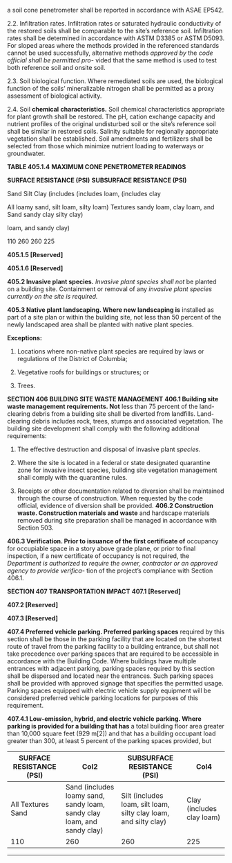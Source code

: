 a soil cone penetrometer shall be reported
in accordance with ASAE EP542.

2.2. Infiltration rates. Infiltration rates or saturated hydraulic conductivity of the
restored soils shall be comparable to the
site’s reference soil. Infiltration rates shall
be determined in accordance with ASTM
D3385 or ASTM D5093. For sloped areas
where the methods provided in the referenced standards cannot be used successfully, alternative methods _approved by_
the _code official shall be permitted pro-_
vided that the same method is used to test
both reference soil and onsite soil.

2.3. Soil biological function. Where remediated soils are used, the biological function
of the soils’ mineralizable nitrogen shall
be permitted as a proxy assessment of
biological activity.

2.4. Soil **chemical** **characteristics.** Soil
chemical characteristics appropriate for
plant growth shall be restored. The pH,
cation exchange capacity and nutrient
profiles of the original undisturbed soil or
the site’s reference soil shall be similar in
restored soils. Salinity suitable for regionally appropriate vegetation shall be established. Soil amendments and fertilizers
shall be selected from those which minimize nutrient loading to waterways or
groundwater.

**TABLE 405.1.4**
**MAXIMUM CONE PENETROMETER READINGS**

**SURFACE RESISTANCE (PSI)** **SUBSURFACE RESISTANCE (PSI)**

Sand Silt Clay
(includes (includes loam, (includes clay

All loamy sand, silt loam, silty loam)
Textures sandy loam, clay loam, and
Sand sandy clay silty clay)

loam, and
sandy clay)

110 260 260 225

**405.1.5 [Reserved]**

**405.1.6 [Reserved]**

**405.2 Invasive plant species.** _Invasive plant species shall not_
be planted on a building site. Containment or removal of any
_invasive plant species currently on the site is required._

**405.3 Native plant landscaping. Where new landscaping is**
installed as part of a site plan or within the building site, not
less than 50 percent of the newly landscaped area shall be
planted with native plant species.

**Exceptions:**

1. Locations where non-native plant species are
required by laws or regulations of the District of
Columbia;


2. Vegetative roofs for buildings or structures; or

3. Trees.

**SECTION 406**
**BUILDING SITE WASTE MANAGEMENT**
**406.1 Building site waste management requirements. Not**
less than 75 percent of the land-clearing debris from a building site shall be diverted from landfills. Land-clearing debris
includes rock, trees, stumps and associated vegetation. The
building site development shall comply with the following
additional requirements:

1. The effective destruction and disposal of invasive plant
_species._

2. Where the site is located in a federal or state designated
quarantine zone for invasive insect species, building
site vegetation management shall comply with the
quarantine rules.

3. Receipts or other documentation related to diversion
shall be maintained through the course of construction.
When requested by the code official, evidence of diversion shall be provided.
**406.2 Construction waste. Construction materials and waste**
and hardscape materials removed during site preparation
shall be managed in accordance with Section 503.

**406.3 Verification. Prior to issuance of the first certificate of**
occupancy for occupiable space in a story above grade plane,
or prior to final inspection, if a new certificate of occupancy
is not required, the _Department is authorized to require the_
_owner, contractor or an approved agency to provide verifica-_
tion of the project’s compliance with Section 406.1.

**SECTION 407**
**TRANSPORTATION IMPACT**
**407.1 [Reserved]**

**407.2 [Reserved]**

**407.3 [Reserved]**

**407.4 Preferred vehicle parking. Preferred parking spaces**
required by this section shall be those in the parking facility
that are located on the shortest route of travel from the parking facility to a building entrance, but shall not take precedence over parking spaces that are required to be accessible
in accordance with the Building Code. Where buildings have
multiple entrances with adjacent parking, parking spaces
required by this section shall be dispersed and located near
the entrances. Such parking spaces shall be provided with
approved signage that specifies the permitted usage. Parking
spaces equipped with electric vehicle supply equipment will
be considered preferred vehicle parking locations for purposes of this requirement.

**407.4.1 Low-emission, hybrid, and electric vehicle**
**parking. Where parking is provided for a building that has**
a total building floor area greater than 10,000 square feet
(929 m[2]) and that has a building occupant load greater than
300, at least 5 percent of the parking spaces provided, but

|SURFACE RESISTANCE (PSI)|Col2|SUBSURFACE RESISTANCE (PSI)|Col4|
|---|---|---|---|
|All Textures Sand|Sand (includes loamy sand, sandy loam, sandy clay loam, and sandy clay)|Silt (includes loam, silt loam, silty clay loam, and silty clay)|Clay (includes clay loam)|
|110|260|260|225|


-----





